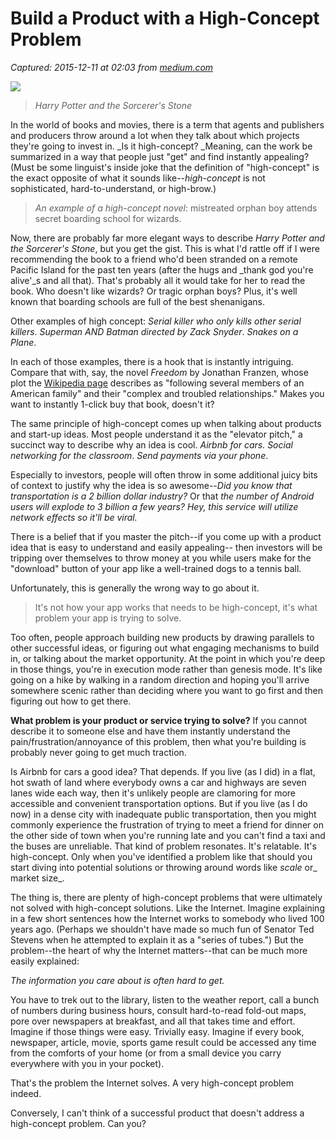 # Build a Product with a High-Concept Problem

_Captured: 2015-12-11 at 02:03 from [medium.com](https://medium.com/the-year-of-the-looking-glass/build-a-product-with-a-high-concept-problem-c6d405cb1e89#.nvma94imh)_

![](https://cdn-images-1.medium.com/max/800/0*UPGQpJcPhPMn6Dvb.jpeg)

> _Harry Potter and the Sorcerer's Stone_

In the world of books and movies, there is a term that agents and publishers and producers throw around a lot when they talk about which projects they're going to invest in. _Is it high-concept? _Meaning, can the work be summarized in a way that people just "get" and find instantly appealing? (Must be some linguist's inside joke that the definition of "high-concept" is the exact opposite of what it sounds like--_high-concept_ is not sophisticated, hard-to-understand, or high-brow.)

> _An example of a high-concept novel_: mistreated orphan boy attends secret boarding school for wizards.

Now, there are probably far more elegant ways to describe _Harry Potter and the Sorcerer's Stone_, but you get the gist. This is what I'd rattle off if I were recommending the book to a friend who'd been stranded on a remote Pacific Island for the past ten years (after the hugs and _thank god you're alive'_s and all that). That's probably all it would take for her to read the book. Who doesn't like wizards? Or tragic orphan boys? Plus, it's well known that boarding schools are full of the best shenanigans.

Other examples of high concept: _Serial killer who only kills other serial killers_. _Superman AND Batman directed by Zack Snyder_. _Snakes on a Plane_.

In each of those examples, there is a hook that is instantly intriguing. Compare that with, say, the novel _Freedom_ by Jonathan Franzen, whose plot the [Wikipedia page](http://en.wikipedia.org/wiki/Freedom_%28Franzen_novel%29) describes as "following several members of an American family" and their "complex and troubled relationships." Makes you want to instantly 1-click buy that book, doesn't it?

The same principle of high-concept comes up when talking about products and start-up ideas. Most people understand it as the "elevator pitch," a succinct way to describe why an idea is cool. _Airbnb for cars._ _Social networking for the classroom_. _Send payments via your phone_.

Especially to investors, people will often throw in some additional juicy bits of context to justify why the idea is so awesome--_Did you know that transportation is a 2 billion dollar industry?_ Or that _the number of Android users will explode to 3 billion a few years?_ _Hey, this_ _service_ _will utilize network effects so it'll be viral._

There is a belief that if you master the pitch--if you come up with a product idea that is easy to understand and easily appealing-- then investors will be tripping over themselves to throw money at you while users make for the "download" button of your app like a well-trained dogs to a tennis ball.

Unfortunately, this is generally the wrong way to go about it.

> It's not how your app works that needs to be high-concept, it's what problem your app is trying to solve.

Too often, people approach building new products by drawing parallels to other successful ideas, or figuring out what engaging mechanisms to build in, or talking about the market opportunity. At the point in which you're deep in those things, you're in execution mode rather than genesis mode. It's like going on a hike by walking in a random direction and hoping you'll arrive somewhere scenic rather than deciding where you want to go first and then figuring out how to get there.

**What problem is your product or service trying to solve?** If you cannot describe it to someone else and have them instantly understand the pain/frustration/annoyance of this problem, then what you're building is probably never going to get much traction.

Is Airbnb for cars a good idea? That depends. If you live (as I did) in a flat, hot swath of land where everybody owns a car and highways are seven lanes wide each way, then it's unlikely people are clamoring for more accessible and convenient transportation options. But if you live (as I do now) in a dense city with inadequate public transportation, then you might commonly experience the frustration of trying to meet a friend for dinner on the other side of town when you're running late and you can't find a taxi and the buses are unreliable. That kind of problem resonates. It's relatable. It's high-concept. Only when you've identified a problem like that should you start diving into potential solutions or throwing around words like _scale_ or_ market size_.

The thing is, there are plenty of high-concept problems that were ultimately not solved with high-concept solutions. Like the Internet. Imagine explaining in a few short sentences how the Internet works to somebody who lived 100 years ago. (Perhaps we shouldn't have made so much fun of Senator Ted Stevens when he attempted to explain it as a "series of tubes.") But the problem--the heart of why the Internet matters--that can be much more easily explained:

_The information you care about is often hard to get._

You have to trek out to the library, listen to the weather report, call a bunch of numbers during business hours, consult hard-to-read fold-out maps, pore over newspapers at breakfast, and all that takes time and effort. Imagine if those things were easy. Trivially easy. Imagine if every book, newspaper, article, movie, sports game result could be accessed any time from the comforts of your home (or from a small device you carry everywhere with you in your pocket).

That's the problem the Internet solves. A very high-concept problem indeed.

Conversely, I can't think of a successful product that doesn't address a high-concept problem. Can you?
